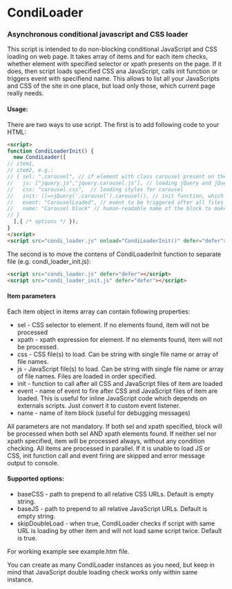 # CondiLoader
### Asynchronous conditional javascript and CSS loader

This script is intended to do non-blocking conditional JavaScript and CSS loading on web page.
It takes array of items and for each item checks, whether element with specified selector or xpath presents on the page.
If it does, then script loads specified CSS ana JavaScript, calls init function or triggers event with specifiend name.
This allows to list all your JavaScripts and CSS of the site in one place, but load only those, which current page really needs.

#### Usage:
There are two ways to use script. The first is to add following code to your HTML:
```HTML
<script>
function CondiLoaderInit() {
  new CondiLoader([
// item1,
// item2, e.g.:
// { sel: ".carousel", // if element with class carousel present on the page, item will be processed
//   js: ["jquery.js","jquery.carousel.js"], // loading jQuery and jQuery carousel plugin
//   css: "carousel.css",  // loading styles for carousel
//   init: ()=>jQuery('.carousel').carousel(), // init function, which will be called after all files are loaded
//   event: "CarouselLoaded", // event to be triggered after all files will be loaded
//   name: "Carousel block" // human-readable name of the block to make debugging easier
// }
  ],{ /* options */ });
}
</script>
<script src="condi_loader.js" onload="CondiLoaderInit()" defer="defer"></script>
```

The second is to move the contens of CondiLoaderInit function to separate file (e.g. condi_loader_init.js):
```HTML
<script src="condi_loader.js" defer="defer"></script>
<script src="condi_loader_init.js" defer="defer"></script>
```

#### Item parameters
Each item object in items array can contain following properties:
 *   sel - CSS selector to element. If no elements found, item will not be processed
 *   xpath - xpath expression for element. If no elements found, item will not be processed.
 *   css - CSS file(s) to load. Can be string with single file name or array of file names.
 *   js - JavaScript file(s) to load. Can be string with single file name or array of file names. Files are loaded in order specified.
 *   init - function to call after all CSS and JavaScript files of item are loaded
 *   event - name of event to fire after CSS and JavaScript files of item are loaded. This is useful for inline JavaScript code which depends on externals scripts. Just convert it to custom event listener. 
 *   name - name of item block (useful for debugging messages)

All parameters are not mandatory.
If both sel and xpath specified, block will be processed when both sel AND xpath elements found.
If neither sel nor xpath specified, item will be processed always, without any condition checking.
All items are processed in parallel. If it is unable to load JS or CSS, init function call and event firing are skipped and error message output to console.

#### Supported options:
 *   baseCSS - path to prepend to all relative CSS URLs. Default is empty string.
 *   baseJS - path to prepend to all relative JavaScript URLs. Default is empty string.
 *   skipDoubleLoad - when true, CondiLoader checks if script with same URL is loading by other item and will not load same script twice. Default is true.
 
For working example see example.htm file.
 
You can create as many CondiLoader instances as you need, but keep in mind that JavaScript double loading check works only within same instance.
 
